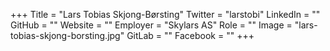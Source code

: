 +++
Title = "Lars Tobias Skjong-Børsting"
Twitter = "larstobi"
LinkedIn = ""
GitHub = ""
Website = ""
Employer = "Skylars AS"
Role = ""
Image = "lars-tobias-skjong-borsting.jpg"
GitLab = ""
Facebook = ""
+++
